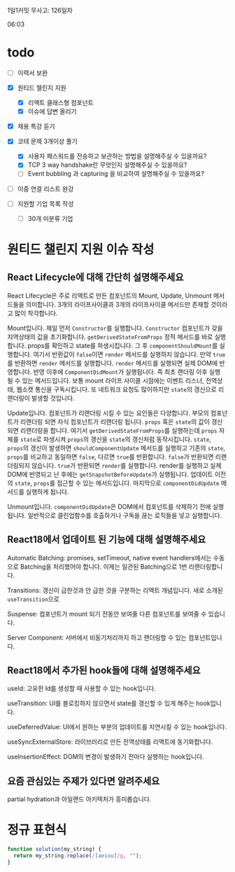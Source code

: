 1일1커밋 무사고: 126일차

06:03

# todo

- [ ] 이력서 보완
- [x] 원티드 챌린지 지원
  - [x] 리액트 클래스형 컴포넌트
  - [x] 이슈에 답변 올리기
- [x] 채용 특강 듣기
- [x] 코테 문제 3개이상 풀기

  - [x] 사용자 패스워드를 전송하고 보관하는 방법을 설명해주실 수 있을까요?
  - [x] TCP 3 way handshake란 무엇인지 설명해주실 수 있을까요?
  - [ ] Event bubbling 과 capturing 을 비교하여 설명해주실 수 있을까요?

- [ ] 이중 연결 리스트 완강
- [ ] 지원할 기업 목록 작성
  - [ ] 30개 미분류 기업

# 원티드 챌린지 지원 이슈 작성

## React Lifecycle에 대해 간단히 설명해주세요

React Lifecycle은 주로 리액트로 만든 컴포넌트의 Mount, Update, Unmount 메서드들을 의미합니다. 3개의 라이프사이클과 3개의 라이프사이클 메서드만 존재할 것이라고 많이 착각합니다.

Mount입니다. 제일 먼저 `Constructor`를 실행합니다. `Constructor` 컴포넌트가 갖을 지역상태의 값을 초기화합니다. `getDerivedStateFromProps` 정적 메서드를 바로 실행합니다. props를 확인하고 state를 파생시킵니다. 그 후 `componentShouldMount`를 실행합니다. 여기서 반환값이 `false`이면 `render` 메서드를 실행하지 않습니다. 만약 `true`를 반환하면 `render` 메서드를 실행합니다. `render` 메서드를 실행되면 실제 DOM에 반영합니다. 반영 이후에 `ComponentDidMount`가 실행됩니다. 즉 최초 랜더링 이후 실행 될 수 있는 메서드입니다. 보통 mount 라이프 사이클 시점에는 이벤트 리스너, 전역상태, 웹소캣 통신을 구독시킵니다. 또 네트워크 요청도 많이하지만 `state`의 갱신으로 리랜더링이 발생할 것입니다.

Update입니다. 컴포넌트가 리랜더링 시킬 수 있는 요인들은 다양합니다. 부모의 컴포넌트가 리랜더링 되면 자식 컴포넌트가 리랜더링 됩니다. `props` 혹은 `state`의 값이 갱신되면 리랜더링을 합니다. 여기서 `getDerivedStateFromProps`를 실행하는데 `props` 자체를 `state`로 파생시켜 `props`의 갱신을 `state`의 갱신처럼 동작시킵니다. `state`, `props`의 갱신이 발생하면 `shouldComponentUpdate` 메서드를 실행하고 기존의 `state`, `props`를 비교하고 동일하면 `false`, 다르면 `true`를 반환합니다. `false`가 반환되면 리랜더링되지 않습니다. `true`가 반환되면 `render`를 실행합니다. render를 실행하고 실제 DOM에 반영되고 난 후에는 `getSnapshotBeforeUpdate`가 실행됩니다. 업데이트 이전의 `state`, `props`를 접근할 수 있는 메서드입니다. 마지막으로 `componentDidUpdate` 메서드를 실행하게 됩니다.

Unmount입니다. `componentDidUpdate`은 DOM에서 컴포넌트를 삭제하기 전에 실행됩니다. 일반적으로 클린업함수를 호출하거나 구독을 끊는 로직들을 넣고 실행합니다.

## React18에서 업데이트 된 기능에 대해 설명해주세요

Automatic Batching: promises, setTimeout, native event handlers에서는 수동으로 Batching을 처리했어야 합니다. 이제는 일관된 Batching으로 1번 리랜더링합니다.

Transitions: 갱신이 급한것과 안 급한 것을 구분하는 리액트 개념입니다. 새로 소개된 `useTransition`으로

Suspense: 컴포넌트가 mount 되기 전동안 보여줄 다른 컴포넌트를 보여줄 수 있습니다.

Server Component: 서버에서 비동기처리까지 하고 랜더링할 수 있는 컴포넌트입니다.

## React18에서 추가된 hook들에 대해 설명해주세요

useId: 고유한 Id를 생성할 때 사용할 수 있는 hook입니다.

useTransition: UI를 블로킹하지 않으면서 state를 갱신할 수 있게 해주는 hook입니다.

useDeferredValue: UI에서 원하는 부분의 업데이트를 지연시킬 수 있는 hook입니다.

useSyncExternalStore: 라이브러리로 만든 전역상태를 리액트에 동기화합니다.

useInsertionEffect: DOM의 변경이 발생하기 전마다 실행하는 hook입니다.

## 요즘 관심있는 주제가 있다면 알려주세요

partial hydration과 아일랜드 아키텍처가 흥미롭습니다.

# 정규 표현식

```js
function solution(my_string) {
  return my_string.replace(/[aeiou]/g, "");
}
```

